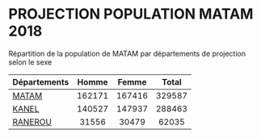 # PROJECTION POPULATION MATAM 2018
	
Répartition de la population de MATAM par départements de projection selon le sexe
	
| Départements  | Homme | Femme | Total |
| --------- |:-----:|:-----:|:-----:|
| [MATAM](MATAM) | 162171 | 167416 | 329587 |
| [KANEL](KANEL) | 140527 | 147937 | 288463 |
| [RANEROU](RANEROU) | 31556 | 30479 | 62035 |
